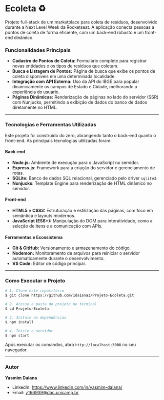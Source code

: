 # Ecoleta ♻️


Projeto full-stack de um marketplace para coleta de resíduos, desenvolvido durante a Next Level Week da Rocketseat. A aplicação conecta pessoas a pontos de coleta de forma eficiente, com um back-end robusto e um front-end dinâmico.

### Funcionalidades Principais

* **Cadastro de Pontos de Coleta:** Formulário completo para registrar novas entidades e os tipos de resíduos que coletam.
* **Busca e Listagem de Pontos:** Página de busca que exibe os pontos de coleta disponíveis em uma determinada localidade.
* **Integração com API Externa:** Uso da API do IBGE para popular dinamicamente os campos de Estado e Cidade, melhorando a experiência do usuário.
* **Páginas Dinâmicas:** Renderização de páginas no lado do servidor (SSR) com Nunjucks, permitindo a exibição de dados do banco de dados diretamente no HTML.

---

###  Tecnologias e Ferramentas Utilizadas

Este projeto foi construído do zero, abrangendo tanto o back-end quanto o front-end. As principais tecnologias utilizadas foram:

#### **Back-end**
* **Node.js:** Ambiente de execução para o JavaScript no servidor.
* **Express.js:** Framework para a criação do servidor e gerenciamento de rotas.
* **SQLite:** Banco de dados SQL relacional, gerenciado pelo driver `sqlite3`.
* **Nunjucks:** Template Engine para renderização de HTML dinâmico no servidor.

#### **Front-end**
* **HTML5** e **CSS3:** Estruturação e estilização das páginas, com foco em semântica e layouts modernos.
* **JavaScript (ES6+):** Manipulação do DOM para interatividade, como a seleção de itens e a comunicação com APIs.

#### **Ferramentas e Ecossistema**
* **Git & GitHub:** Versionamento e armazenamento do código.
* **Nodemon:** Monitoramento de arquivos para reiniciar o servidor automaticamente durante o desenvolvimento.
* **VS Code:** Editor de código principal.

---

### Como Executar o Projeto

```bash
# 1. Clone este repositório
$ git clone https://github.com/1da1ana1/Projeto-Ecoleta.git

# 2. Acesse a pasta do projeto no terminal
$ cd Projeto-Ecoleta

# 3. Instale as dependências
$ npm install

# 4. Inicie o servidor
$ npm start
```
Após executar os comandos, abra `http://localhost:3000` no seu navegador.

---

### Autor

**Yasmim Daiana**

* LinkedIn: https://www.linkedin.com/in/yasmim-daiana/
* Email: y166939@dac.unicamp.br
